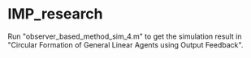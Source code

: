# IMP_research
Run "observer_based_method_sim_4.m" to get the simulation result in "Circular Formation of General Linear Agents using Output Feedback". 
